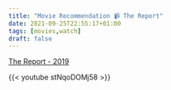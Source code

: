 ```yaml
---
title: "Movie Recommendation 📹 The Report"
date: 2021-09-25T22:55:17+01:00
tags: [movies,watch]
draft: false
---
```


[The Report - 2019](https://www.imdb.com/title/tt8236336/)

{{< youtube stNqoDOMj58 >}}


